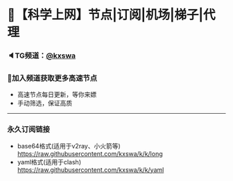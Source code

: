 # 🚀【科学上网】节点|订阅|机场|梯子|代理
### 🔈TG频道：[@kxswa](https://t.me/kxswa/) 
### 🔔加入频道获取更多高速节点  
- 高速节点每日更新，等你来嫖  
- 手动筛选，保证高质  
***  
### 永久订阅链接  
- base64格式(适用于v2ray、小火箭等)  
https://raw.githubusercontent.com/kxswa/k/k/long  
- yaml格式(适用于clash)  
https://raw.githubusercontent.com/kxswa/k/k/yaml
